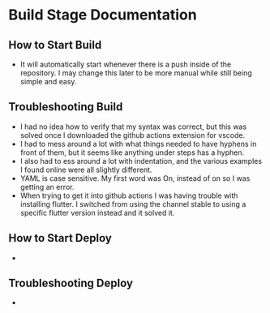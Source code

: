 # Build Stage Documentation

## How to Start Build
- It will automatically start whenever there is a push inside of the repository. I may change this later to be more manual while still being simple and easy.

## Troubleshooting Build
- I had no idea how to verify that my syntax was correct, but this was solved once I downloaded the github actions extension for vscode.
- I had to mess around a lot with what things needed to have hyphens in front of them, but it seems like anything under steps has a hyphen.
- I also had to ess around a lot with indentation, and the various examples I found online were all slightly different.
- YAML is case sensitive. My first word was On, instead of on so I was getting an error.
- When trying to get it into github actions I was having trouble with installing flutter. I switched from using the channel stable to using a specific flutter version instead and it solved it.

## How to Start Deploy
- 

## Troubleshooting Deploy
- 
